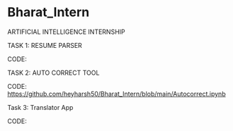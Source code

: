 # Bharat_Intern

ARTIFICIAL INTELLIGENCE INTERNSHIP

TASK 1: RESUME PARSER

CODE:

TASK 2: AUTO CORRECT TOOL

CODE: https://github.com/heyharsh50/Bharat_Intern/blob/main/Autocorrect.ipynb

Task 3: Translator App

CODE:
